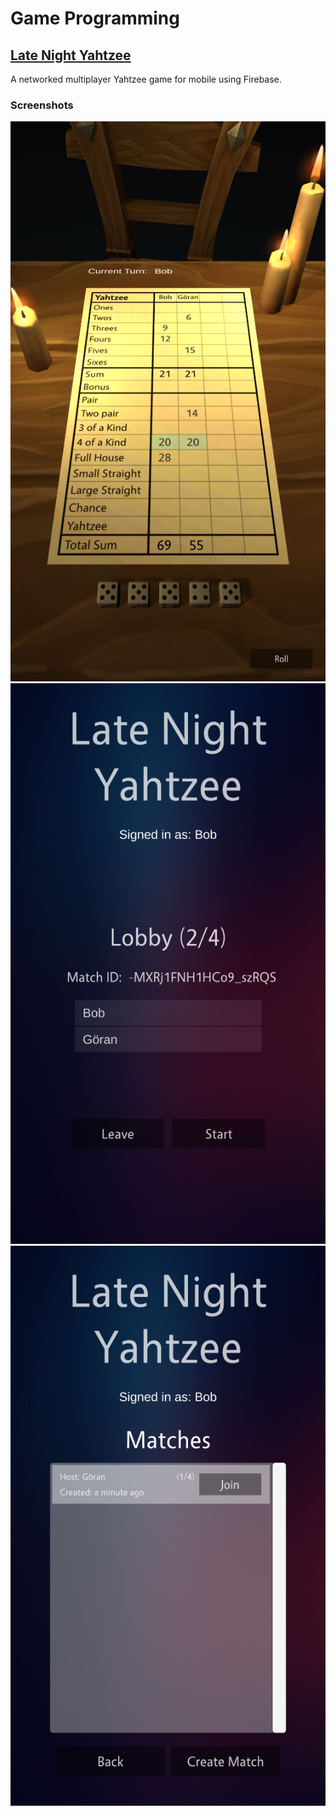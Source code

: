 # Game Programming

## [Late Night Yahtzee](https://github.com/smeas/Late-Night-Yahtzee)

A networked multiplayer Yahtzee game for mobile using Firebase.

### Screenshots

![](Screenshots/4.png)
![](Screenshots/3.png)
![](Screenshots/2.png)
